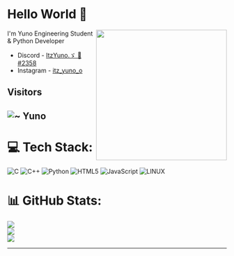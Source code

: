 # Hello World 👋
<img  src="https://media.giphy.com/media/K5kfQExKk731K/giphy.gif" width="300px" align="right" alt="">



I'm Yuno Engineering Student & Python Developer




- Discord - [ItzYuno.ゞ 🖤#2358](https://discord.com/users/221023167492128768)
- Instagram - [itz_yuno_o](https://instagram.com/itz_yuno_o)

## Visitors
![~ Yuno](https://profile-counter.glitch.me/yunoziko/count.svg)
--

# 💻 Tech Stack:
![C](https://img.shields.io/badge/c-%2300599C.svg?style=for-the-badge&logo=c&logoColor=white) ![C++](https://img.shields.io/badge/c++-%2300599C.svg?style=for-the-badge&logo=c%2B%2B&logoColor=white) ![Python](https://img.shields.io/badge/python-3670A0?style=for-the-badge&logo=python&logoColor=ffdd54) ![HTML5](https://img.shields.io/badge/html5-%23E34F26.svg?style=for-the-badge&logo=html5&logoColor=white) ![JavaScript](https://img.shields.io/badge/javascript-%23323330.svg?style=for-the-badge&logo=javascript&logoColor=%23F7DF1E) ![LINUX](https://img.shields.io/badge/Linux-FCC624?style=for-the-badge&logo=linux&logoColor=black)
# 📊 GitHub Stats:
![](https://github-readme-stats.vercel.app/api?username=Yunoziko&theme=dark&hide_border=false&include_all_commits=false&count_private=false)<br/>
![](https://github-readme-streak-stats.herokuapp.com/?user=Yunoziko&theme=dark&hide_border=false)<br/>
![](https://github-readme-stats.vercel.app/api/top-langs/?username=Yunoziko&theme=dark&hide_border=false&include_all_commits=false&count_private=false&layout=compact)

---
